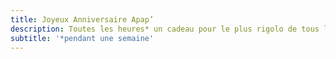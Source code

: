 ```yaml
---
title: Joyeux Anniversaire Apap’
description: Toutes les heures* un cadeau pour le plus rigolo de tous les kakapos oh oui !
subtitle: '*pendant une semaine'
---
```


